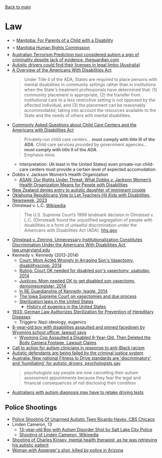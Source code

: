 [Back to main](README.md)

# Law

* :star: [Manitoba: For Parents of a Child with a Disability](https://www.gov.mb.ca/fs/imd/childwdisab.html)
* :star: [Manitoba Human Rights Commission](https://manitobahumanrights.ca/)
* [Australian Terrorism Prediction tool considered autism a sign of criminality despite lack of evidence, theguardian.com](https://www.theguardian.com/australia-news/2023/may/12/australian-terrorism-prediction-tool-considered-autism-a-sign-of-criminality-despite-lack-of-evidence)
* [Autistic drivers could find their licenses in legal limbo (Australia)](https://www.abc.net.au/news/2023-11-20/autism-driving-licences-new-standards/103108100)
* [A Overview of the Americans With Disabilities Act](https://adata.org/factsheet/ADA-overview)
  > Under Title II of the ADA, States are required to place persons with mental disabilities in community settings rather than in institutions when the State's treatment professionals have determined that: (1) community placement is appropriate, (2) the transfer from institutional care to a less restrictive setting is not opposed by the affected individual, and (3) the placement can be reasonably accommodated, taking into account the resources available to the State and the needs of others with mental disabilities.
* [Commonly Asked Questions about Child Care Centers and the Americans with Disabilities Act](https://www.ada.gov/resources/child-care-centers/)
  > Privately-run child care centers... **must comply with title III of the ADA**. Child care services provided by government agencies... **must comply with title II of the ADA**.  
  > Emphasis mine. 
  * Interpretation: (At least in the United States) even private-run child-care centers must provide a certain level of expected accomodation.
* Dobbs v. Jackson Women’s Health Organization
  * [ASAN: Our Rights Under Threat: What Dobbs v. Jackson Women’s Health Organization Means for People with Disabilities](https://autisticadvocacy.org/policy/toolkits/ourrights/)
* [New Zealand denies entry to autistic daughter of immigrant couple](https://www.theguardian.com/world/2022/apr/26/new-zealand-denies-entry-to-autistic-daughter-of-immigrant-couple)
* [Oklahoma Republicans Vote to Let Teachers Hit Kids with Disabilities, Newsweek, 2023](https://www.newsweek.com/oklahoma-republicans-vote-let-teahers-hit-kids-disabilities-1787784)
* Olmstead v. L.C. [Wikipedia](https://en.wikipedia.org/wiki/Olmstead_v._L.C.)
  > The U.S. Supreme Court’s 1999 landmark decision in Olmstead v. L.C. (Olmstead) found the unjustified segregation of people with disabilities is a form of unlawful discrimination under the Americans with Disabilities Act (ADA).
  > [hhs.gov](https://www.hhs.gov/civil-rights/for-individuals/special-topics/community-living-and-olmstead/index.html)
* [Olmstead v. Zimring, Unnecessary Institutionalization Constitutes Discrimination Under the Americans With Disabilities Act, law.umaryland.edu](https://digitalcommons.law.umaryland.edu/cgi/viewcontent.cgi?referer=&httpsredir=1&article=1064&context=jhclp)
* Kennedy v. Kennedy (2013-2014)
  * [Court: Mom Acted Wrongly in Arraging Son's Vasectomy, disabilityscoop, 2014](https://www.disabilityscoop.com/2014/04/18/court-sons-vasectomy/19291/)
  * [Ruling: Court OK needed for disabled son's vasectomy, usatoday, 2014](https://www.usatoday.com/story/news/nation/2014/04/18/ruling-court-ok-needed-for-disabled-sons-vasectomy/7893917/)
  * [Justices: Mom needed OK to get disabled son vasectomy, demoinesregister, 2014](https://www.desmoinesregister.com/story/news/crime-and-courts/2014/04/19/iowa-justices-disabled-son-vasectomy/7901073/)
  * [In RE Guardianship of Kennedy, leagle, 2014](https://www.leagle.com/decision/iniaco20140418138)
  * [The Iowa Supreme Court on vasectomies and due process](https://iowaappeals.com/administrator/the-iowa-supreme-court-on-vasectomies-and-due-process/)
  * [Sterilization laws in the United States](https://en.wikipedia.org/wiki/Sterilization_law_in_the_United_States)
    * [History of eugenics in the United States](https://gallaudet.edu/museum/exhibits/history-through-deaf-eyes/language-and-identity/a-deaf-variety-of-the-human-race/#:~:text=Alexander%20Graham%20Bell%20studied%20eugenics,all%2C%20marrying%20other%20deaf%20people.)
* [1933: German Law Authorizes Sterilization for Prevention of Hereditary Diseases](https://newspapers.ushmm.org/events/german-law-authorizes-sterilization-for-prevention-of-hereditary-diseases)
  * Triggers: Nazi ideology, eugenics
* [8-year-old boy with disabilities assaulted and pinned facedown by Wyoming school officer, lawsuit says](https://www.nbcnews.com/news/us-news/8-year-old-boy-disabilities-assaulted-pinned-facedown-wyoming-school-o-rcna127953)
  * [Wyoming Cop Assaulted a Disabled 8-Year-Old, Then Deleted the Body Camera Footage, Lawsuit Claims](https://reason.com/2023/12/04/wyoming-cop-assaulted-a-disabled-8-year-old-then-deleted-the-body-camera-footage/)
* [Call to action for autism clinicians in response to anti-Black racism](https://www.ncbi.nlm.nih.gov/pmc/articles/PMC9008552/)
* [Autistic defendants are being failed by the criminal justice system](https://www.cam.ac.uk/research/news/autistic-defendants-are-being-failed-by-the-criminal-justice-system)
* [Australia: New national Fitness to Drive standards are 'discriminatory' and 'humiliating' for autistic drivers, psychologists say](https://www.abc.net.au/news/2023-11-26/national-fitness-to-drive-standards-humiliating-autistic-drivers/103147928)
  > psychologists say people are now cancelling their autism assessment appointments because they fear the legal and financial consequences of not disclosing their condition
* [Australians with autism diagnosis may have to retake driving tests](https://www.drive.com.au/news/australian-autism-diagnosis-retake-driving-test/)

## Police Shootings

* [Police Shooting Of Unarmed Autistic Teen Ricardo Hayes, CBS Chicaco](https://www.cbsnews.com/chicago/news/police-shooting-settlement-ricardo-hayes-sgt-khalil-muhammad-city-council-finance-committee/)
* Linden Cameron, 13
  * [13-year-old Boy with Autism Disorder Shot by Salt Lake City Police](https://www.npr.org/2020/09/09/910975499/autistic-13-year-old-boy-shot-by-salt-lake-city-police)
  * [Shooting of Linden Cameron, Wikipedia](https://en.wikipedia.org/wiki/Shooting_of_Linden_Cameron)
* [Shooting of Charles Kinsey, mental health therapist, as he was retrieving his autistic patient](https://en.wikipedia.org/wiki/Shooting_of_Charles_Kinsey)
* [Woman with Asperger's shot, killed by police in Arizona](https://www.cnn.com/2016/02/05/us/aspergers-woman-killed/index.html)